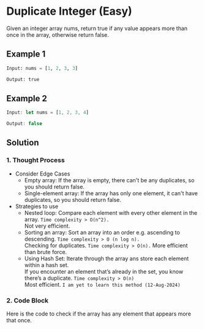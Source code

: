 # Duplicate Integer (Easy)

Given an integer array nums, return true if any value appears more than once in the array, otherwise return false.

## Example 1

```python
Input: nums = [1, 2, 3, 3]

Output: true
```

## Example 2

```javascript
Input: let nums = [1, 2, 3, 4]

Output: false
```

## Solution

### 1. Thought Process

- Consider Edge Cases
  - Empty array: If the array is empty, there can't be any duplicates, so you should return false.
  - Single-element array: If the array has only one element, it can't have duplicates, so you should return false.
- Strategies to use
  - Nested loop: Compare each element with every other element in the array. `Time complexity > O(n^2).` \
  Not very efficient.
  - Sorting an array: Sort an array into an order e.g. ascending to descending. `Time complexity > O (n log n).` \
  Checking for duplicates. `Time complexity > O(n).` More efficient than brute force.
  - Using Hash Set: Iterate through the array ans store each element within a hash set. \
  If you encounter an element that’s already in the set, you know there’s a duplicate. `Time complexity > O(n)` \
  Most efficient. `I am yet to learn this method (12-Aug-2024)`

### 2. Code Block

Here is the code to check if the array has any element that appears more that once.

```python


```

```javascript


```
